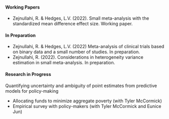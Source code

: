 #### Working Papers
 - Zejnullahi, R. & Hedges, L.V. (2022). Small meta-analysis with the standardized mean difference effect size. Working paper. 

#### In Preparation
 - Zejnullahi, R. & Hedges, L.V. (2022) Meta-analysis of clinical trials based on binary data and a small number of studies. In preparation.
 - Zejnullahi, R. (2022). Considerations in heterogeneity variance estimation in small meta-analysis. In preparation. 


#### Research in Progress

Quantifying uncertainty and ambiguity of point estimates from predictive models for policy-making 
 - Allocating funds to minimize aggregate poverty (with Tyler McCormick)
 - Empirical survey with policy-makers (with Tyler McCormick and Eunice Jun)

